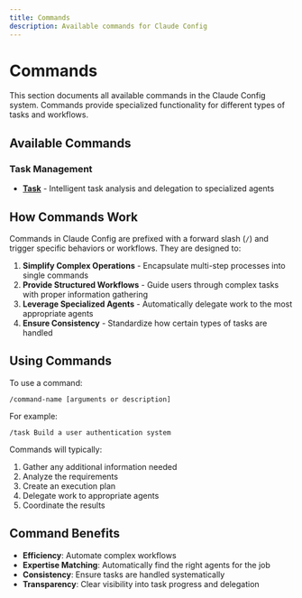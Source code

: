 ```yaml
---
title: Commands
description: Available commands for Claude Config
---
```


# Commands

This section documents all available commands in the Claude Config system. Commands provide specialized functionality for different types of tasks and workflows.

## Available Commands

### Task Management
- **[Task](./task)** - Intelligent task analysis and delegation to specialized agents

## How Commands Work

Commands in Claude Config are prefixed with a forward slash (`/`) and trigger specific behaviors or workflows. They are designed to:

1. **Simplify Complex Operations** - Encapsulate multi-step processes into single commands
2. **Provide Structured Workflows** - Guide users through complex tasks with proper information gathering
3. **Leverage Specialized Agents** - Automatically delegate work to the most appropriate agents
4. **Ensure Consistency** - Standardize how certain types of tasks are handled

## Using Commands

To use a command:
```
/command-name [arguments or description]
```

For example:
```
/task Build a user authentication system
```

Commands will typically:
1. Gather any additional information needed
2. Analyze the requirements
3. Create an execution plan
4. Delegate work to appropriate agents
5. Coordinate the results

## Command Benefits

- **Efficiency**: Automate complex workflows
- **Expertise Matching**: Automatically find the right agents for the job
- **Consistency**: Ensure tasks are handled systematically
- **Transparency**: Clear visibility into task progress and delegation